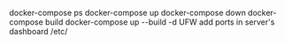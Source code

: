 docker-compose ps
docker-compose up
docker-compose down
docker-compose build
docker-compose up --build -d
UFW
add ports in server's dashboard
/etc/
